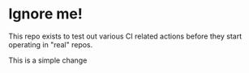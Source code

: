 # Ignore me!

This repo exists to test out various CI related actions before they start operating in "real" repos.

<!--

ponylang/action-testing@0.30.23

-->

This is a simple change
